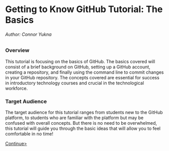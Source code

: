 # Getting to Know GitHub Tutorial: The Basics

###### Author: Connor Yukna

### Overview

This tutorial is focusing on the basics of GitHub. The basics covered will consist of a brief background on GitHub, setting up a GitHub account, creating a repository, and finally using the command line to commit changes in your GitHub repository. The concepts covered are essential for success in introductory technology courses and crucial in the technological workforce. 

### Target Audience

The target audience for this tutorial ranges from students new to the GitHub platform, to students who are familiar with the platform but may be confused with overall concepts. But there is no need to be overwhelmed, this tutorial will guide you through the basic ideas that will allow you to feel comfortable in no time!



[Continue>](GitHubBasics.md)
